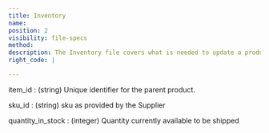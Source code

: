 ```yaml
---
title: Inventory
name:
position: 2
visibility: file-specs
method:
description: The Inventory file covers what is needed to update a products inventory.
right_code: |

---
```


item_id
: (string) Unique identifier for the parent product.

sku_id
: (string) sku as provided by the Supplier

quantity_in_stock
: (integer) Quantity currently available to be shipped